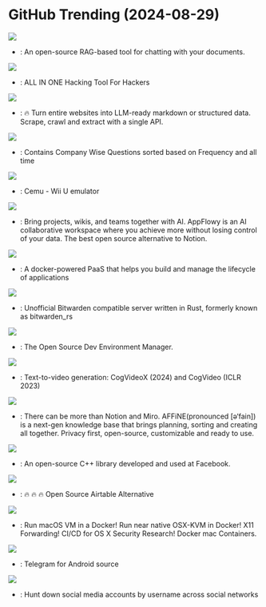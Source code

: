 # GitHub Trending (2024-08-29)

![](https://img.shields.io/badge/Python-New%20550-green?style=flat-square&logo=appveyor)
- [](https://github.comundefined): An open-source RAG-based tool for chatting with your documents.

![](https://img.shields.io/badge/Python-New%20717-green?style=flat-square&logo=appveyor)
- [](https://github.comundefined): ALL IN ONE Hacking Tool For Hackers

![](https://img.shields.io/badge/TypeScript-New%20335-green?style=flat-square&logo=appveyor)
- [](https://github.comundefined): 🔥 Turn entire websites into LLM-ready markdown or structured data. Scrape, crawl and extract with a single API.

![](https://img.shields.io/badge/none-New%20287-green?style=flat-square&logo=appveyor)
- [](https://github.comundefined): Contains Company Wise Questions sorted based on Frequency and all time

![](https://img.shields.io/badge/C%2B%2B-New%2024-green?style=flat-square&logo=appveyor)
- [](https://github.comundefined): Cemu - Wii U emulator

![](https://img.shields.io/badge/Dart-New%201-green?style=flat-square&logo=appveyor)
- [](https://github.comundefined): Bring projects, wikis, and teams together with AI. AppFlowy is an AI collaborative workspace where you achieve more without losing control of your data. The best open source alternative to Notion.

![](https://img.shields.io/badge/Shell-New%20523-green?style=flat-square&logo=appveyor)
- [](https://github.comundefined): A docker-powered PaaS that helps you build and manage the lifecycle of applications

![](https://img.shields.io/badge/Rust-New%2043-green?style=flat-square&logo=appveyor)
- [](https://github.comundefined): Unofficial Bitwarden compatible server written in Rust, formerly known as bitwarden_rs

![](https://img.shields.io/badge/Go-New%20311-green?style=flat-square&logo=appveyor)
- [](https://github.comundefined): The Open Source Dev Environment Manager.

![](https://img.shields.io/badge/Python-New%20112-green?style=flat-square&logo=appveyor)
- [](https://github.comundefined): Text-to-video generation: CogVideoX (2024) and CogVideo (ICLR 2023)

![](https://img.shields.io/badge/TypeScript-New%20331-green?style=flat-square&logo=appveyor)
- [](https://github.comundefined): There can be more than Notion and Miro. AFFiNE(pronounced [ə‘fain]) is a next-gen knowledge base that brings planning, sorting and creating all together. Privacy first, open-source, customizable and ready to use.

![](https://img.shields.io/badge/C%2B%2B-New%2013-green?style=flat-square&logo=appveyor)
- [](https://github.comundefined): An open-source C++ library developed and used at Facebook.

![](https://img.shields.io/badge/TypeScript-New%2043-green?style=flat-square&logo=appveyor)
- [](https://github.comundefined): 🔥 🔥 🔥 Open Source Airtable Alternative

![](https://img.shields.io/badge/Shell-New%20115-green?style=flat-square&logo=appveyor)
- [](https://github.comundefined): Run macOS VM in a Docker! Run near native OSX-KVM in Docker! X11 Forwarding! CI/CD for OS X Security Research! Docker mac Containers.

![](https://img.shields.io/badge/Java-New%20109-green?style=flat-square&logo=appveyor)
- [](https://github.comundefined): Telegram for Android source

![](https://img.shields.io/badge/Python-New%20594-green?style=flat-square&logo=appveyor)
- [](https://github.comundefined): Hunt down social media accounts by username across social networks

